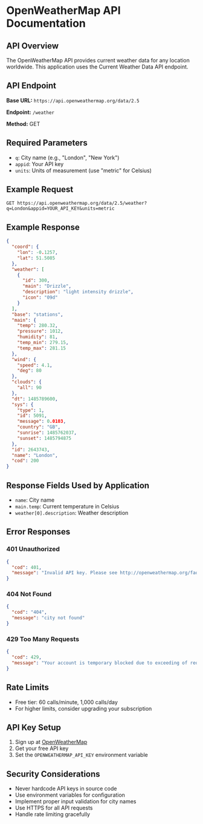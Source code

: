 # OpenWeatherMap API Documentation

## API Overview

The OpenWeatherMap API provides current weather data for any location worldwide. This application uses the Current Weather Data API endpoint.

## API Endpoint

**Base URL:** `https://api.openweathermap.org/data/2.5`

**Endpoint:** `/weather`

**Method:** GET

## Required Parameters

- `q`: City name (e.g., "London", "New York")
- `appid`: Your API key
- `units`: Units of measurement (use "metric" for Celsius)

## Example Request

```
GET https://api.openweathermap.org/data/2.5/weather?q=London&appid=YOUR_API_KEY&units=metric
```

## Example Response

```json
{
  "coord": {
    "lon": -0.1257,
    "lat": 51.5085
  },
  "weather": [
    {
      "id": 300,
      "main": "Drizzle",
      "description": "light intensity drizzle",
      "icon": "09d"
    }
  ],
  "base": "stations",
  "main": {
    "temp": 280.32,
    "pressure": 1012,
    "humidity": 81,
    "temp_min": 279.15,
    "temp_max": 281.15
  },
  "wind": {
    "speed": 4.1,
    "deg": 80
  },
  "clouds": {
    "all": 90
  },
  "dt": 1485789600,
  "sys": {
    "type": 1,
    "id": 5091,
    "message": 0.0103,
    "country": "GB",
    "sunrise": 1485762037,
    "sunset": 1485794875
  },
  "id": 2643743,
  "name": "London",
  "cod": 200
}
```

## Response Fields Used by Application

- `name`: City name
- `main.temp`: Current temperature in Celsius
- `weather[0].description`: Weather description

## Error Responses

### 401 Unauthorized
```json
{
  "cod": 401,
  "message": "Invalid API key. Please see http://openweathermap.org/faq#error401 for more info."
}
```

### 404 Not Found
```json
{
  "cod": "404",
  "message": "city not found"
}
```

### 429 Too Many Requests
```json
{
  "cod": 429,
  "message": "Your account is temporary blocked due to exceeding of requests limitation of your subscription type. Please choose the proper subscription http://openweathermap.org/price"
}
```

## Rate Limits

- Free tier: 60 calls/minute, 1,000 calls/day
- For higher limits, consider upgrading your subscription

## API Key Setup

1. Sign up at [OpenWeatherMap](https://openweathermap.org/api)
2. Get your free API key
3. Set the `OPENWEATHERMAP_API_KEY` environment variable

## Security Considerations

- Never hardcode API keys in source code
- Use environment variables for configuration
- Implement proper input validation for city names
- Use HTTPS for all API requests
- Handle rate limiting gracefully
